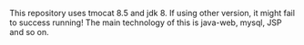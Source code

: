 This repository uses tmocat 8.5 and jdk 8.
If using other version, it might fail to success running! 
The main technology of this is java-web, mysql, JSP and so on.
